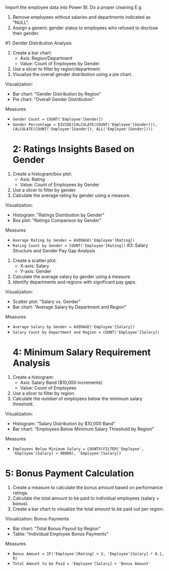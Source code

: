 Import the employee data into Power BI.
Do a proper cleaning E.g
1. Remove employees without salaries and departments indicated as "NULL".
2. Assign a generic gender status to employees who refused to disclose their gender.

#1: Gender Distribution Analysis
1. Create a bar chart:
    - Axis: Region/Department
    - Value: Count of Employees by Gender
2. Use a slicer to filter by region/department.
3. Visualize the overall gender distribution using a pie chart.

Visualization: 
- Bar chart: "Gender Distribution by Region"
- Pie chart: "Overall Gender Distribution"

Measures
- `Gender Count = COUNT('Employee'[Gender])`
- `Gender Percentage = DIVIDE(CALCULATE(COUNT('Employee'[Gender])), CALCULATE(COUNT('Employee'[Gender]), ALL('Employee'[Gender])))`
  # 2: Ratings Insights Based on Gender
1. Create a histogram/box plot:
    - Axis: Rating
    - Value: Count of Employees by Gender
2. Use a slicer to filter by gender.
3. Calculate the average rating by gender using a measure.

Visualization:
- Histogram: "Ratings Distribution by Gender"
- Box plot: "Ratings Comparison by Gender"

Measures
- `Average Rating by Gender = AVERAGE('Employee'[Rating])`
- `Rating Count by Gender = COUNT('Employee'[Rating])`
  #3: Salary Structure and Gender Pay Gap Analysis
1. Create a scatter plot:
    - X-axis: Salary
    - Y-axis: Gender
2. Calculate the average salary by gender using a measure.
3. Identify departments and regions with significant pay gaps.

Visualization:
- Scatter plot: "Salary vs. Gender"
- Bar chart: "Average Salary by Department and Region"

Measures 
- `Average Salary by Gender = AVERAGE('Employee'[Salary])`
- `Salary Count by Department and Region = COUNT('Employee'[Salary])`
  # 4: Minimum Salary Requirement Analysis
1. Create a histogram:
    - Axis: Salary Band ($10,000 increments)
    - Value: Count of Employees
2. Use a slicer to filter by region.
3. Calculate the number of employees below the minimum salary threshold.

Visualization:
- Histogram: "Salary Distribution by $10,000 Band"
- Bar chart: "Employees Below Minimum Salary Threshold by Region"

Measures
- `Employees Below Minimum Salary = COUNTX(FILTER('Employee', 'Employee'[Salary] < 90000), 'Employee'[Salary])`
# 5: Bonus Payment Calculation
1. Create a measure to calculate the bonus amount based on performance ratings.
2. Calculate the total amount to be paid to individual employees (salary + bonus).
3. Create a bar chart to visualize the total amount to be paid out per region.

Visualization:
Bonus Payments
- Bar chart: "Total Bonus Payout by Region"
- Table: "Individual Employee Bonus Payments"

Measures
- `Bonus Amount = IF('Employee'[Rating] > 3, 'Employee'[Salary] * 0.1, 0)`
- `Total Amount to be Paid = 'Employee'[Salary] + 'Bonus Amount'`
